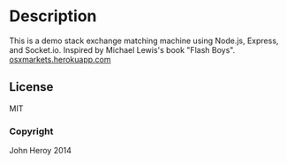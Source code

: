 # Description

This is a demo stack exchange matching machine using Node.js, Express, and Socket.io. Inspired by Michael Lewis's book "Flash Boys". [osxmarkets.herokuapp.com](http://osxmarkets.herokuapp.com)

## License

MIT

### Copyright

John Heroy 2014
